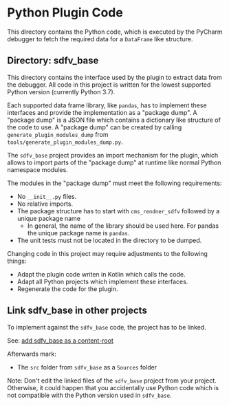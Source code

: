 # Python Plugin Code
This directory contains the Python code, which is executed by the PyCharm debugger to fetch the required data for a `DataFrame` like structure.

## Directory: sdfv_base
This directory contains the interface used by the plugin to extract data from the debugger.
All code in this project is written for the lowest supported Python version (currently Python 3.7).

Each supported data frame library, like `pandas`, has to implement these interfaces and provide the implementation as a "package dump".
A "package dump" is a JSON file which contains a dictionary like structure of the code to use. 
A "package dump" can be created by calling `generate_plugin_modules_dump` from `tools/generate_plugin_modules_dump.py`.

The `sdfv_base` project provides an import mechanism for the plugin, which allows to import parts of the "package dump" at runtime like normal Python namespace modules.

The modules in the "package dump" must meet the following requirements:
- No `__init__.py` files.
- No relative imports.
- The package structure has to start with `cms_rendner_sdfv` followed by a unique package name
  - In general, the name of the library should be used here. For pandas the unique package name is `pandas`.
- The unit tests must not be located in the directory to be dumped.

Changing code in this project may require adjustments to the following things:
- Adapt the plugin code writen in Kotlin which calls the code.
- Adapt all Python projects which implement these interfaces.
- Regenerate the code for the plugin.

## Link sdfv_base in other projects
To implement against the `sdfv_base` code, the project has to be linked.

See: [add sdfv_base as a content-root](https://www.jetbrains.com/help/pycharm/2021.3/configuring-project-structure.html#create-content-root)

Afterwards mark:
- The `src` folder from `sdfv_base` as a `Sources` folder

Note: Don't edit the linked files of the `sdfv_base` project from your project. 
Otherwise, it could happen that you accidentally use Python code which is not compatible with the Python version used in `sdfv_base`.

